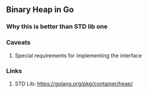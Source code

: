 ## Binary Heap in Go

### Why this is better than STD lib one  

### Caveats 

1. Special requirements for implementing the interface

### Links

1. STD Lib:  https://golang.org/pkg/container/heap/ 